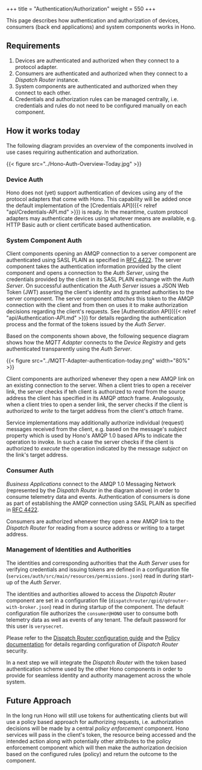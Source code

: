 +++
title = "Authentication/Authorization"
weight = 550
+++

This page describes how authentication and authorization of devices, consumers (back end applications) and system components works in Hono.
<!--more-->

## Requirements

1. Devices are authenticated and authorized when they connect to a protocol adapter.
1. Consumers are authenticated and authorized when they connect to a *Dispatch Router* instance.
1. System components are authenticated and authorized when they connect to each other.
1. Credentials and authorization rules can be managed centrally, i.e. credentials and rules do not need to be configured manually on each component.

## How it works today

The following diagram provides an overview of the components involved in use cases requiring authentication and authorization.

{{< figure src="../Hono-Auth-Overview-Today.jpg" >}}

### Device Auth

Hono does not (yet) support authentication of devices using any of the protocol adapters that come with Hono. This capability will be added once the default implementation of the [Credentials API]({{< relref "api/Credentials-API.md" >}}) is ready. In the meantime, custom protocol adapters may authenticate devices using whatever means are available, e.g. HTTP Basic auth or client certificate based authentication.

### System Component Auth

Client components opening an AMQP connection to a server component are authenticated using SASL PLAIN as specified in [RFC 4422](https://tools.ietf.org/html/rfc4422). The server component takes the authentication information provided by the client component and opens a connection to the *Auth Server*, using the credentials provided by the client in its SASL PLAIN exchange with the *Auth Server*. On successful authentication the *Auth Server* issues a JSON Web Token (JWT) asserting the client's identity and its granted authorities to the server component. The server component *attaches* this token to the AMQP connection with the client and from then on uses it to make authorization decisions regarding the client's requests. See [Authentication API]({{< relref "api/Authentication-API.md" >}}) for details regarding the authentication process and the format of the tokens issued by the *Auth Server*.

Based on the components shown above, the following sequence diagram shows how the *MQTT Adapter* connects to the *Device Registry* and gets authenticated transparently using the *Auth Server*.

{{< figure src="../MQTT-Adapter-authentication-today.png" width="80%" >}}

Client components are authorized whenever they open a new AMQP link on an existing connection to the server. When a client tries to open a receiver link, the server checks if teh client is authorized to *read* from the source address the client has specified in its AMQP *attach* frame. Analogously, when a client tries to open a sender link, the server checks if the client is authorized to *write* to the target address from the client's *attach* frame.

Service implementations may additionally authorize individual (request) messages received from the client, e.g. based on the message's *subject* property which is used by Hono's AMQP 1.0 based APIs to indicate the operation to invoke. In such a case the server checks if the client is authorized to *execute* the operation indicated by the message *subject* on the link's target address.

### Consumer Auth

*Business Applications* connect to the AMQP 1.0 Messaging Network (represented by the *Dispatch Router* in the diagram above) in order to consume telemetry data and events. Authentication of consumers is done as part of establishing the AMQP connection using SASL PLAIN as specified in [RFC 4422](https://tools.ietf.org/html/rfc4422).

Consumers are authorized whenever they open a new AMQP link to the *Dispatch Router* for reading from a source address or writing to a target address.

### Management of Identities and Authorities

The identities and corresponding authorities that the *Auth Server* uses for verifying credentials and issuing tokens are defined in a configuration file (`services/auth/src/main/resources/permissions.json`) read in during start-up of the *Auth Server*.

The identities and authorities allowed to access the *Dispatch Router* component are set in a configuration file (`dispatchrouter/qpid/qdrouter-with-broker.json`) read in during startup of the component. The default configuration file authorizes the `consumer@HONO` user to consume both telemetry data as well as events of any tenant. The default password for this user is `verysecret`. 

Please refer to the [Dispatch Router configuration guide](http://qpid.apache.org/releases/qpid-dispatch-0.8.0/man/qdrouterd.conf.html) and the [Policy documentation](https://github.com/apache/qpid-dispatch/blob/0.8.x/doc/book/policy.adoc) for details regarding configuration of *Dispatch Router* security.

In a next step we will integrate the *Dispatch Router* with the token based authentication scheme used by the other Hono components in order to provide for seamless identity and authority management across the whole system.

## Future Approach

In the long run Hono will still use tokens for authenticating clients but will use a policy based approach for authorizing requests, i.e. authorization decisions will be made by a central *policy enforcement* component. Hono services will pass in the client's token, the resource being accessed and the intended action along with potentially other attributes to the policy enforcement component which will then make the authorization decision based on the configured rules (policy) and return the outcome to the component.
